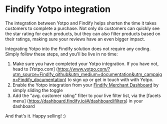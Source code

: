 # Findify Yotpo integration
The integration between Yotpo and Findify helps shorten the time it takes customers to complete a purchase. 
Not only do customers can quickly see the star rating for each products, but they can also filter products based on their ratings, making sure your reviews have an even bigger impact.

Integrating Yotpo into the Findify solution does not require any coding. Simply follow these steps, and you'll be live in no time:

1. Make sure you have completed your Yotpo integration. If you have not, head to [Yotpo.com] (https://www.yotpo.com/?utm_source=Findify_github&utm_medium=documentation&utm_campaign=Findify_documentation) to sign up or get in touch with with Yotpo.
2. Enable the Yotpo integration from your [Findify Merchant Dashboard](https://dashboard.findify.io/?utm_source=github&utm_medium=github&utm_campaign=github_documentation#/dashboard/compatible-apps) by simply sliding the toggle
3. Add the "avg. customer rating" filter to your live filter list, via the [facets menu] (https://dashboard.findify.io/#/dashboard/filters) in your dashboard

And that's it. Happy selling! :)
